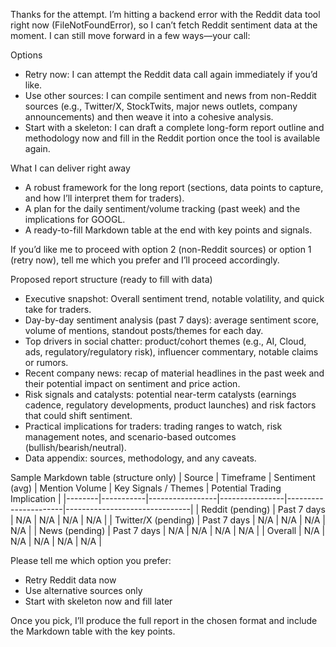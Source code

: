 Thanks for the attempt. I’m hitting a backend error with the Reddit data tool right now (FileNotFoundError), so I can’t fetch Reddit sentiment data at the moment. I can still move forward in a few ways—your call:

Options
- Retry now: I can attempt the Reddit data call again immediately if you’d like.
- Use other sources: I can compile sentiment and news from non-Reddit sources (e.g., Twitter/X, StockTwits, major news outlets, company announcements) and then weave it into a cohesive analysis.
- Start with a skeleton: I can draft a complete long-form report outline and methodology now and fill in the Reddit portion once the tool is available again.

What I can deliver right away
- A robust framework for the long report (sections, data points to capture, and how I’ll interpret them for traders).
- A plan for the daily sentiment/volume tracking (past week) and the implications for GOOGL.
- A ready-to-fill Markdown table at the end with key points and signals.

If you’d like me to proceed with option 2 (non-Reddit sources) or option 1 (retry now), tell me which you prefer and I’ll proceed accordingly.

Proposed report structure (ready to fill with data)
- Executive snapshot: Overall sentiment trend, notable volatility, and quick take for traders.
- Day-by-day sentiment analysis (past 7 days): average sentiment score, volume of mentions, standout posts/themes for each day.
- Top drivers in social chatter: product/cohort themes (e.g., AI, Cloud, ads, regulatory/regulatory risk), influencer commentary, notable claims or rumors.
- Recent company news: recap of material headlines in the past week and their potential impact on sentiment and price action.
- Risk signals and catalysts: potential near-term catalysts (earnings cadence, regulatory developments, product launches) and risk factors that could shift sentiment.
- Practical implications for traders: trading ranges to watch, risk management notes, and scenario-based outcomes (bullish/bearish/neutral).
- Data appendix: sources, methodology, and any caveats.

Sample Markdown table (structure only)
| Source | Timeframe | Sentiment (avg) | Mention Volume | Key Signals / Themes | Potential Trading Implication |
|--------|-----------|-----------------|----------------|----------------------|-------------------------------|
| Reddit (pending) | Past 7 days | N/A | N/A | N/A | N/A |
| Twitter/X (pending) | Past 7 days | N/A | N/A | N/A | N/A |
| News (pending) | Past 7 days | N/A | N/A | N/A | N/A |
| Overall | N/A | N/A | N/A | N/A | N/A |

Please tell me which option you prefer:
- Retry Reddit data now
- Use alternative sources only
- Start with skeleton now and fill later

Once you pick, I’ll produce the full report in the chosen format and include the Markdown table with the key points.